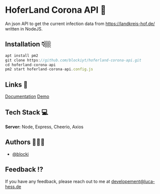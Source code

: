 
# HoferLand Corona API 🦠

An json API to get the current infection data from https://landkreis-hof.de/ written in NodeJS.

## Installation 👇🏼

```javascript
apt install pm2
git clone https://github.com/blockiyt/hoferland-corona-api.git 
cd hoferland-corona-api
pm2 start hoferland-corona-api.config.js
```

## Links 🔗

[Documentation](https://wiki.hoferlandstrikesback.de/website/corona-api)
[Demo](https://api.hoferlandstrikesback.de/v1/hofland/corona)


## Tech Stack 💻

**Server:** Node, Express, Cheerio, Axios


## Authors 🙇🏽‍♂️

- [@blocki](https://luca-hess.de/)

## Feedback ⁉️

If you have any feedback, please reach out to me at developement@luca-hess.de
